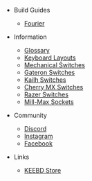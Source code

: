 - Build Guides

  - [Fourier](/build-guides/fourier.md)

- Information

  - [Glossary](/information/glossary/)
  - [Keyboard Layouts](/information/keyboard-layouts/)
  - [Mechanical Switches](/information/mechanical-switches/)
  - [Gateron Switches](/information/gateron-switches/)
  - [Kailh Switches](/information/kailh-switches/)
  - [Cherry MX Switches](/information/cherry-mx-switches/)
  - [Razer Switches](/information/razer-switches/)
  - [Mill-Max Sockets](/information/mill-max-sockets/)

- Community

  - [Discord](https://discord.gg/wbHd7yTxb8)
  - [Instagram](https://www.instagram.com/keebdcom/)
  - [Facebook](https://www.facebook.com/KEEBDcom)

- Links

  - [KEEBD Store](https://keebd.com)
